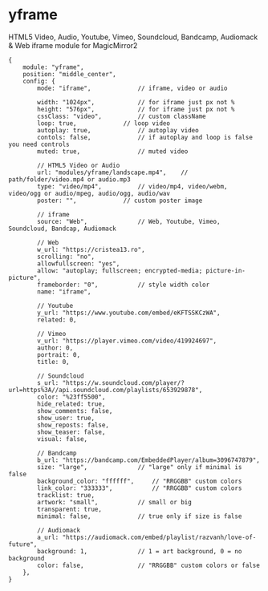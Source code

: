 # yframe

HTML5 Video, Audio, Youtube, Vimeo, Soundcloud, Bandcamp, Audiomack & Web iframe module for MagicMirror2

	{
		module: "yframe",
		position: "middle_center",
		config: {
			mode: "iframe",				// iframe, video or audio

			width: "1024px",			// for iframe just px not %
			height: "576px",			// for iframe just px not %
			cssClass: "video",			// custom className
			loop: true,				// loop video
			autoplay: true,				// autoplay video
			contols: false,				// if autoplay and loop is false you need controls
			muted: true,				// muted video

			// HTML5 Video or Audio
			url: "modules/yframe/landscape.mp4",	// path/folder/video.mp4 or audio.mp3
			type: "video/mp4",			// video/mp4, video/webm, video/ogg or audio/mpeg, audio/ogg, audio/wav
			poster: "",				// custom poster image

			// iframe
			source: "Web",				// Web, Youtube, Vimeo, Soundcloud, Bandcap, Audiomack

			// Web
			w_url: "https://cristea13.ro",
			scrolling: "no",
			allowfullscreen: "yes",
			allow: "autoplay; fullscreen; encrypted-media; picture-in-picture",
			frameborder: "0",			// style width color
			name: "iframe",

			// Youtube
			y_url: "https://www.youtube.com/embed/eKFTSSKCzWA",
			related: 0,

			// Vimeo
			v_url: "https://player.vimeo.com/video/419924697",
			author: 0,
			portrait: 0,
			title: 0,

			// Soundcloud
			s_url: "https://w.soundcloud.com/player/?url=https%3A//api.soundcloud.com/playlists/653929878",
			color: "%23ff5500",
			hide_related: true,
			show_comments: false,
			show_user: true,
			show_reposts: false,
			show_teaser: false,
			visual: false,

			// Bandcamp
			b_url: "https://bandcamp.com/EmbeddedPlayer/album=3096747879",
			size: "large",				// "large" only if minimal is false
			background_color: "ffffff",		// "RRGGBB" custom colors
			link_color: "333333",			// "RRGGBB" custom colors
			tracklist: true,
			artwork: "small",			// small or big
			transparent: true,
			minimal: false,				// true only if size is false

			// Audiomack
			a_url: "https://audiomack.com/embed/playlist/razvanh/love-of-future",
			background: 1,				// 1 = art background, 0 = no background
			color: false,				// "RRGGBB" custom colors or false
		},
	}
